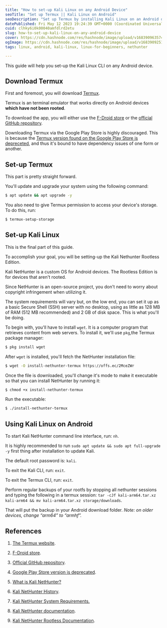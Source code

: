 ```yaml
---
title: "How to set-up Kali Linux on any Android Device"
seoTitle: "Set up Termux || Kali Linux on Android"
seoDescription: "Set up Termux by installing Kali Linux on an Android device"
datePublished: Fri May 12 2023 19:24:39 GMT+0000 (Coordinated Universal Time)
cuid: clhky6i0k00040amfdlrd2etu
slug: how-to-set-up-kali-linux-on-any-android-device
cover: https://cdn.hashnode.com/res/hashnode/image/upload/v1683909635749/eac57b8c-4b22-471a-a57f-08194a5a22e2.jpeg
ogImage: https://cdn.hashnode.com/res/hashnode/image/upload/v1683909251478/515c4c63-6dfb-4be4-83ad-9e07929e57ce.jpeg
tags: linux, android, kali-linux, linux-for-beginners, nethunter

---
```


This guide will help you set-up the Kali Linux CLI on any Android device.

## Download Termux

First and foremost, you will download [Termux](https://termux.dev/en/).

Termux is an terminal emulator that works directly on Android devices **which have not been rooted**.

To download the app, you will either use the [F-Droid store](https://f-droid.org/en/packages/com.termux/) or the [official GitHub repository](https://github.com/termux/termux-app#github).

Downloading Termux via the Google Play Store is highly discouraged. This is because the [Termux version found on the Google Play Store is depreceted](https://github.com/termux/termux-app#google-play-store-deprecated), and thus it's bound to have dependency issues of one form or another.

## **Set-up Termux**

This part is pretty straight forward.

You'll update and upgrade your system using the following command:

```bash
$ apt update && apt upgrade -y
```

You also need to give Termux permission to access your device's storage. To do this, run:

```bash
$ termux-setup-storage
```

## Set-up Kali Linux

This is the final part of this guide.

To accomplish your goal, you will be setting-up the Kali Nethunter Rootless Edition.

Kali NetHunter is a custom OS for Android devices. The Rootless Edition is for devices that aren't rooted.

Since NetHunter is an open-source project, you don't need to worry about copyright infringement when utilizing it.

The system requirements will vary but, on the low end, you can set it up as a basic Secure Shell (SSH) server with no desktop, using as little as 128 MB of RAM (512 MB recommended) and 2 GB of disk space. This is what you'll be doing.

To begin with, you'll have to install `wget`. It is a computer program that retrieves content from web servers. To install it, we'll use `pkg`,the Termux package manager:

```bash
$ pkg install wget
```

After `wget` is installed, you'll fetch the NetHunter installation file:

```bash
$ wget -O install-nethunter-termux https://offs.ec/2MceZWr
```

Once the file is downloaded, you'll change it's mode to make it executable so that you can install NetHunter by running it:

```bash
$ chmod +x install-nethunter-termux
```

Run the executable:

```bash
$ ./install-nethunter-termux
```

## Using Kali Linux on Android

To start Kali NetHunter command line interface, run: `nh`.

It is highly recommended to run `sudo apt update && sudo apt full-upgrade -y` first thing after installation to update Kali.

The default root password is: `kali`.

To exit the Kali CLI, run: `exit`.

To exit the Termux CLI, run: `exit`.

Perform regular backups of your rootfs by stopping all nethunter sessions and typing the following in a termux session: `tar -cJf kali-arm64.tar.xz kali-arm64 && mv kali-arm64.tar.xz storage/downloads`.

That will put the backup in your Android download folder. *Note: on older devices, change “arm64” to “armhf”.*

## References

1. [The Termux website](https://termux.dev/en/).
    
2. [F-Droid store](https://f-droid.org/en/packages/com.termux/).
    
3. [Official GitHub repository](https://github.com/termux/termux-app).
    
4. [Google Play Store version is deprecated](https://github.com/termux/termux-app#google-play-store-deprecated).
    
5. [What is Kali NetHunter?](https://www.simplilearn.com/tutorials/cyber-security-tutorial/what-is-kali-nethunter#:~:text=Kali%20Linux%20NetHunter%20is%20the,copyright%20infringements%20or%20other%20threats.)
    
6. [Kali NetHunter History](https://www.kali.org/docs/introduction/kali-nethunter-history/#:~:text=Kali%20NetHunter%20is%20a%20custom,desktop%20and%20makes%20it%20mobile.).
    
7. [Kali NetHunter System Requirements.](https://www.kali.org/docs/installation/hard-disk-install/#system-requirements)
    
8. [Kali NetHunter documentation](https://www.kali.org/docs/nethunter/nethunter-rootless/).
    
9. [Kali NetHunter Rootless Documentation](https://www.kali.org/docs/nethunter/nethunter-rootless/).